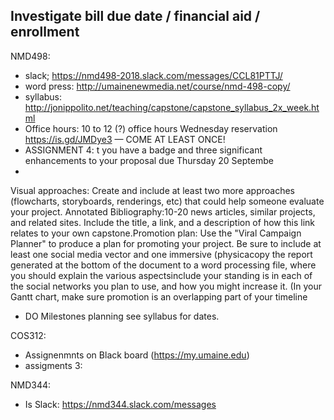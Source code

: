 ## Investigate bill due date / financial aid / enrollment

NMD498:
- slack; https://nmd498-2018.slack.com/messages/CCL81PTTJ/
- word press: http://umainenewmedia.net/course/nmd-498-copy/
- syllabus: http://jonippolito.net/teaching/capstone/capstone_syllabus_2x_week.html
- Office hours: 10 to 12 (?) office hours Wednesday reservation https://is.gd/JMDye3 — COME AT LEAST ONCE!
- ASSIGNMENT 4: t you have a badge and three significant enhancements to your proposal due Thursday 20 Septembe
- 
Visual approaches: Create and include at least two more approaches (flowcharts, storyboards, renderings, etc) that could help someone evaluate your project.
Annotated Bibliography:10-20 news articles, similar projects, and related sites. Include the title, a link, and a description of how this link relates to your own capstone.Promotion plan: Use the "Viral Campaign Planner" to produce a plan for promoting your project. Be sure to include at least one social media vector and one immersive (physicacopy the report generated at the bottom of the document to a word processing file, where you should explain the various aspectsinclude your standing is in each of the social networks you plan to use, and how you might increase it. (In your Gantt chart, make sure promotion is an overlapping part of your timeline
- DO Milestones planning see syllabus for dates.

COS312: 
- Assignenmnts on Black board (https://my.umaine.edu)
- assigments  3: 

NMD344:
- Is Slack: https://nmd344.slack.com/messages

